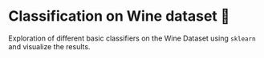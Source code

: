 # Classification on Wine dataset 🍷 
Exploration of different basic classifiers on the Wine Dataset using `sklearn` and visualize the results. 
